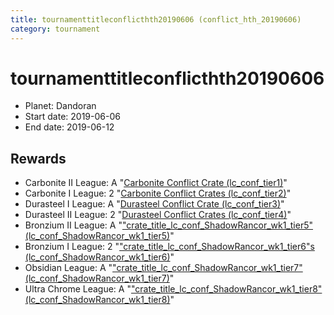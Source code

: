```yaml
---
title: tournamenttitleconflicthth20190606 (conflict_hth_20190606)
category: tournament
---
```

# tournamenttitleconflicthth20190606

  * Planet: Dandoran
  * Start date: 2019-06-06
  * End date: 2019-06-12

## Rewards

  * Carbonite II League: A "[Carbonite Conflict Crate (lc_conf_tier1)](lc_conf_tier1.html)"
  * Carbonite I League: 2 "[Carbonite Conflict Crates (lc_conf_tier2)](lc_conf_tier2.html)"
  * Durasteel I League: A "[Durasteel Conflict Crate (lc_conf_tier3)](lc_conf_tier3.html)"
  * Durasteel II League: 2 "[Durasteel Conflict Crates (lc_conf_tier4)](lc_conf_tier4.html)"
  * Bronzium II League: A "["crate_title_lc_conf_ShadowRancor_wk1_tier5" (lc_conf_ShadowRancor_wk1_tier5)](lc_conf_ShadowRancor_wk1_tier5.html)"
  * Bronzium I League: 2 "["crate_title_lc_conf_ShadowRancor_wk1_tier6"s (lc_conf_ShadowRancor_wk1_tier6)](lc_conf_ShadowRancor_wk1_tier6.html)"
  * Obsidian League: A "["crate_title_lc_conf_ShadowRancor_wk1_tier7" (lc_conf_ShadowRancor_wk1_tier7)](lc_conf_ShadowRancor_wk1_tier7.html)"
  * Ultra Chrome League: A "["crate_title_lc_conf_ShadowRancor_wk1_tier8" (lc_conf_ShadowRancor_wk1_tier8)](lc_conf_ShadowRancor_wk1_tier8.html)"
